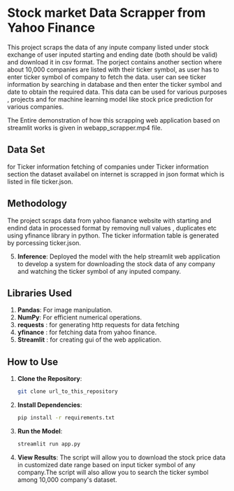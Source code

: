#  Stock market Data Scrapper from Yahoo Finance

This project scraps the  data of any inpute company listed under stock exchange of user inputed starting and ending date (both should be valid) and download it in csv format. The porject contains another section where about 10,000 companies are listed with their ticker symbol, as user has to enter ticker symbol of company to fetch the data. user can see ticker information by searching in database and then enter the ticker symbol and date to obtain the required data. This data can be used for various purposes , projects and for machine learning model like stock price prediction for various companies.

The Entire demonstration of how this scrapping web application based on streamlit works is  given in webapp_scrapper.mp4 file.

## Data Set

for Ticker information fetching of companies under Ticker information section the dataset availabel on internet is scrapped in json format which is listed in file ticker.json.

## Methodology

The project scraps data from yahoo fianance website with starting and endind data in processed format by removing null values , duplicates etc using yfinance library in python. The ticker information table is generated by porcessing ticker.json.

5. **Inference**: 
      Deployed the model with the help streamlit web application to develop a system for downloading the stock data of any company and watching the ticker symbol of any inputed company.


## Libraries Used


1. **Pandas**: For image manipulation.
2. **NumPy**: For efficient numerical operations.
3. **requests** : for generating http requests for data fetching
4. **yfinance** : for fetching data from yahoo finance.
5. **Streamlit** : for creating gui of the web application.


## How to Use

1. **Clone the Repository**: 
    ```sh
    git clone url_to_this_repository
    ```

2. **Install Dependencies**: 
    ```sh
    pip install -r requirements.txt
    ```

3. **Run the Model**: 
    ```python
    streamlit run app.py
    ```

4. **View Results**: The script will allow you to download the stock price data in customized date range based on input ticker symbol of any company.The script will also allow you to search the ticker symbol among 10,000 company's dataset.